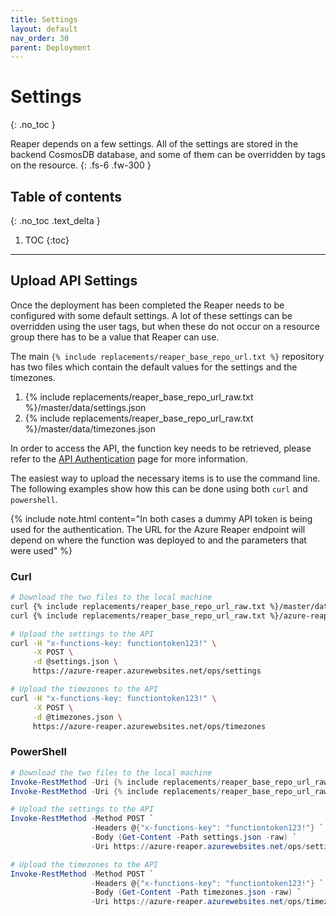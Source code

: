```yaml
---
title: Settings
layout: default
nav_order: 30
parent: Deployment
---
```


# Settings
{: .no_toc }

Reaper depends on a few settings. All of the settings are stored in the backend CosmosDB database, and some of them can be overridden by tags on the resource.
{: .fs-6 .fw-300 }

## Table of contents
{: .no_toc .text_delta }

1. TOC
{:toc}

---

## Upload API Settings

Once the deployment has been completed the Reaper needs to be configured with some default settings.  A lot of these settings can be overridden using the user tags, but when these do not occur on a resource group there has to be a value that Reaper can use.

The main `{% include replacements/reaper_base_repo_url.txt %}` repository has two files which contain the default values for the settings and the timezones.

1. {% include replacements/reaper_base_repo_url_raw.txt %}/master/data/settings.json
1. {% include replacements/reaper_base_repo_url_raw.txt %}/master/data/timezones.json

In order to access the API, the function key needs to be retrieved, please refer to the [API Authentication](/docs/API/authentication/) page for more information.

The easiest way to upload the necessary items is to use the command line. The following examples show how this can be done using both `curl` and `powershell`.

{% include note.html content="In both cases a dummy API token is being used for the authentication. The URL for the Azure Reaper endpoint will depend on where the function was deployed to and the parameters that were used" %}

### Curl

```bash
# Download the two files to the local machine
curl {% include replacements/reaper_base_repo_url_raw.txt %}/master/data/settings.json -o settings.json
curl {% include replacements/reaper_base_repo_url_raw.txt %}/azure-reaper/master/data/timezones.json -o timezones.json

# Upload the settings to the API
curl -H "x-functions-key: functiontoken123!" \
     -X POST \
     -d @settings.json \
     https://azure-reaper.azurewebsites.net/ops/settings

# Upload the timezones to the API
curl -H "x-functions-key: functiontoken123!" \
     -X POST \
     -d @timezones.json \
     https://azure-reaper.azurewebsites.net/ops/timezones
```

### PowerShell

```powershell
# Download the two files to the local machine
Invoke-RestMethod -Uri {% include replacements/reaper_base_repo_url_raw.txt %}/master/data/settings.json -OutFile settings.json
Invoke-RestMethod -Uri {% include replacements/reaper_base_repo_url_raw.txt %}/master/data/timezones.json -OutFile timezones.json

# Upload the settings to the API
Invoke-RestMethod -Method POST `
                  -Headers @{"x-functions-key": "functiontoken123!"} `
                  -Body (Get-Content -Path settings.json -raw) `
                  -Uri https://azure-reaper.azurewebsites.net/ops/settings

# Upload the timezones to the API
Invoke-RestMethod -Method POST `
                  -Headers @{"x-functions-key": "functiontoken123!"} `
                  -Body (Get-Content -Path timezones.json -raw) `
                  -Uri https://azure-reaper.azurewebsites.net/ops/timezones

```